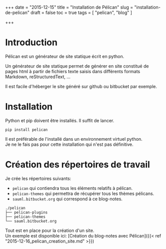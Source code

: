 ﻿+++
date = "2015-12-15"
title = "Installation de Pélican"
slug = "installation-de-pelican"
draft = false
toc = true
tags = [ "pelican", "blog" ]

+++

# Introduction

Pélican est un générateur de site statique écrit en python.

Un générateur de site statique permet de générer en site constitué de pages 
html à partir de fichiers texte saisis dans différents formats Markdown, 
reStructuredText, ... 

Il est facile d'héberger le site généré sur github ou bitbucket par exemple.

# Installation

Python et pip doivent être installés.
Il suffit de lancer.  

```
pip install pelican
```
        
Il est préférable de l'installé dans un environnement virtuel 
python.  
Je ne le fais pas pour cette installation qui n'est pas définitive.

# Création des répertoires de travail

Je crée les répertoires suivants:

* `pelican` qui contiendra tous les éléments relatifs à pélican.  
* `pelican-themes` qui permettra de récupérer tous les thèmes pélicans.  
* `sauml.bitbucket.org` qui correspond à ce blog-notes.  

```
./pelican
├── pelican-plugins
├── pelican-themes
└── sauml.bitbucket.org
```

Tout est en place pour la création d'un site.  
Un exemple est disponible ici: [Création du blog-notes avec Pélican]({{< ref "2015-12-16_pelican_creation_site.md" >}})  

